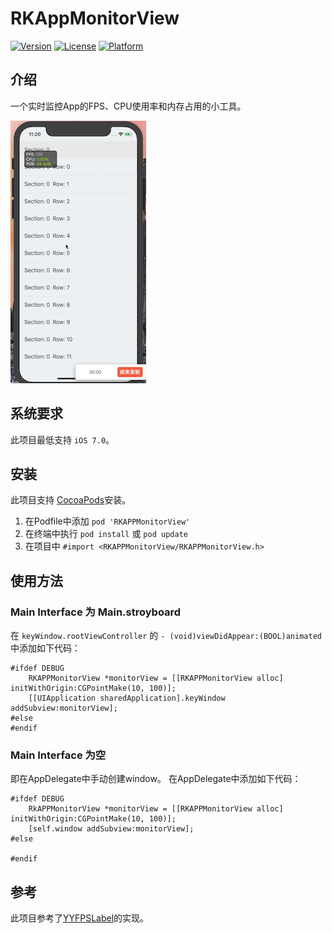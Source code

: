 # RKAppMonitorView

<!--[![CI Status](http://img.shields.io/travis/RavenKite/RKAPPMonitorView.svg?style=flat)](https://travis-ci.org/RavenKite/RKAPPMonitorView)-->
[![Version](https://img.shields.io/cocoapods/v/RKAPPMonitorView.svg?style=flat)](http://cocoapods.org/pods/RKAPPMonitorView)
[![License](https://img.shields.io/cocoapods/l/RKAPPMonitorView.svg?style=flat)](http://cocoapods.org/pods/RKAPPMonitorView)
[![Platform](https://img.shields.io/cocoapods/p/RKAPPMonitorView.svg?style=flat)](http://cocoapods.org/pods/RKAPPMonitorView)

## 介绍

一个实时监控App的FPS、CPU使用率和内存占用的小工具。

![AppMonitorViewDemo](https://github.com/RavenKite/RKImageHost/raw/master/AppMonitorViewDemo.gif)
<!--![AppMonitorViewDemo](https://github.com/RavenKite/RKImageHost/raw/master/AppMonitorViewDemo.png)-->


## 系统要求

此项目最低支持 `iOS 7.0`。


## 安装

此项目支持 [CocoaPods](http://cocoapods.org)安装。

1. 在Podfile中添加 `pod 'RKAPPMonitorView' `
2. 在终端中执行 `pod install` 或 `pod update`
3. 在项目中 `#import <RKAPPMonitorView/RKAPPMonitorView.h>`


## 使用方法

### Main Interface 为 Main.stroyboard

在 `keyWindow.rootViewController` 的 `- (void)viewDidAppear:(BOOL)animated` 中添加如下代码：

```
#ifdef DEBUG
    RKAPPMonitorView *monitorView = [[RKAPPMonitorView alloc] initWithOrigin:CGPointMake(10, 100)];
    [[UIApplication sharedApplication].keyWindow addSubview:monitorView];
#else
#endif

```

### Main Interface 为空 

即在AppDelegate中手动创建window。
在AppDelegate中添加如下代码：

```
#ifdef DEBUG
    RkAPPMonitorView *monitorView = [[RKAPPMonitorView alloc] initWithOrigin:CGPointMake(10, 100)];
    [self.window addSubview:monitorView];
#else
    
#endif
```


## 参考

此项目参考了[YYFPSLabel](https://github.com/ibireme/YYText/tree/master/Demo/YYTextDemo/YYFPSLabel.m)的实现。










